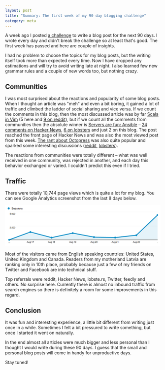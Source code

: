 ```yaml
---
layout: post
title: "Summary: The first week of my 90 day blogging challenge"
category: meta
---
```


A week ago I posted [a challenge](http://lauris.github.io/2014/08/14/blog-like-theres-nobody-reading/) to write a blog post for the next 90 days. I wrote every day and didn't break the challenge so at least that's good. The first week has passed and here are couple of insights. 

<!-- more -->

I had no problem to choose the topics for my blog posts, but the writing itself took more than expected every time. Now I have dropped any estimations and will try to avoid writing late at night. I also learned few new grammar rules and a couple of new words too, but nothing crazy. 

## Communities

I was most surprised about the reactions and popularity of some blog posts. When I thought an article was "meh" and even a bit boring, it gained a lot of traffic and climbed the ladder of social sharing and vice versa. If we count the comments in this blog, then the most discussed article was by far [Scala in Vim](http://lauris.github.io/vim/2014/08/21/scala-in-vim/) (5 here and [9 on reddit](http://www.reddit.com/r/scala/comments/2e9qge/scala_in_vim/)), but if we count all the comments from communities then the absolute winner is [Servers are fun: Ansible](http://lauris.github.io/servers/2014/08/22/servers-are-fun-ansible/) – [24 comments on Hacker News](https://news.ycombinator.com/item?id=8215614), [6 on lobsters](https://lobste.rs/s/e4aqw6/servers_are_fun_ansible) and just 2 on this blog. The post reached the front page of Hacker News and was also the most viewed post from this week. [The rant about Octopress](http://lauris.github.io/blogging/2014/08/16/jekyll-vs-octopress/) was also quite popular and sparked some interesting discussions ([reddit](http://www.reddit.com/r/programming/comments/2dr5ue/a_tiny_rant_jekyll_vs_octopress/), [lobsters](https://lobste.rs/s/qsqkbz/a_tiny_rant_jekyll_vs_octopress)). 

The reactions from communities were totally different – what was well received in one community, was rejected in another, and each day this behavior exchanged or varied. I couldn't predict this even if I tried. 

## Traffic

There were totally 10,744 page views which is quite a lot for my blog. You can see Google Analytics screenshot from the last 8 days below.

<img src="/images/blog/google-analytics.png" alt="Google Analytics screenshot">

Most of the visitors came from English speaking countries: United States, United Kingdom and Canada. Readers from my motherland Latvia are ranking only in 10th place, probably because just a few of my friends on Twitter and Facebook are into technical stuff.

Top referrals were reddit, Hacker News, lobste.rs, Twitter, feedly and others. No surprise here. Currently there is almost no inbound traffic from search engines so there is definitely a room for some improvements in this regard.

## Conclusion

It was fun and interesting experience, a little bit different from writing just once in a while. Sometimes I felt a bit pressured to write something, but once I started it went on naturally.

In the end almost all articles were much bigger and less personal than I thought I would write during these 90 days. I guess that the small and personal blog posts will come in handy for unproductive days.

Stay tuned!
